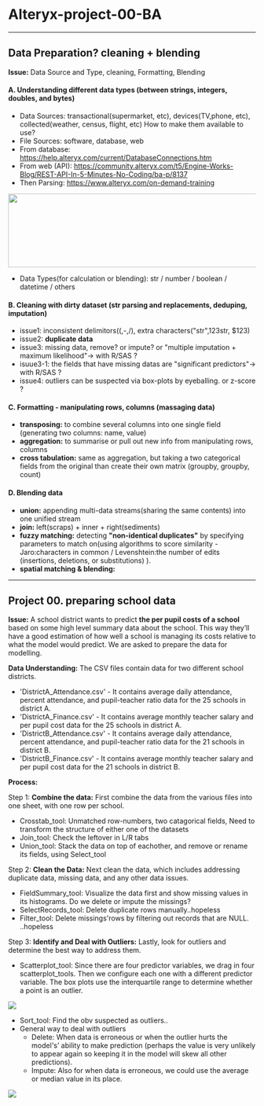 # Alteryx-project-00-BA

-----------------------------------------------------------------------------------------------
##  Data Preparation? cleaning + blending
__Issue:__ Data Source and Type, cleaning, Formatting, Blending 

#### A. Understanding different data types (between strings, integers, doubles, and bytes)
 - Data Sources: transactional(supermarket, etc), devices(TV,phone, etc), collected(weather, census, flight, etc) How to make them available to use? 
 - File Sources: software, database, web
 - From database: https://help.alteryx.com/current/DatabaseConnections.htm
 - From web (API):  https://community.alteryx.com/t5/Engine-Works-Blog/REST-API-In-5-Minutes-No-Coding/ba-p/8137
 - Then Parsing: https://www.alteryx.com/on-demand-training

<img src="https://user-images.githubusercontent.com/31917400/33505159-34580850-d6e2-11e7-8385-9d882a5de3a8.jpg" width="600" height="150" />

 - Data Types(for calculation or blending): str / number / boolean / datetime / others

#### B. Cleaning with dirty dataset (str parsing and replacements, deduping, imputation)
 - issue1: inconsistent delimitors((,-,/), extra characters("str",123str, $123)
 - issue2: **duplicate data**
 - issue3: missing data, remove? or impute? or "multiple imputation + maximum likelihood"-> with R/SAS ?
 - isuue3-1: the fields that have missing datas are "significant predictors"-> with R/SAS ? 
 - issue4: outliers can be suspected via box-plots by eyeballing. or z-score ?

#### C. Formatting - manipulating rows, columns (massaging data)
 - __transposing:__ to combine several columns into one single field (generating two columns: name, value)
 - __aggregation:__ to summarise or pull out new info from manipulating rows, columns
 - __cross tabulation:__ same as aggregation, but taking a two categorical fields from the original than create their own matrix (groupby, groupby, count)

#### D. Blending data
 - __union:__ appending multi-data streams(sharing the same contents) into one unified stream 
 - __join:__ left(scraps) + inner + right(sediments)
 - __fuzzy matching:__ detecting **"non-identical duplicates"** by specifying parameters to match on(using algorithms to score similarity - Jaro:characters in common / Levenshtein:the number of edits (insertions, deletions, or substitutions) ). 
 - __spatial matching & blending:__  



-----------------------------------------------------------------------------------------------
##  Project 00. preparing school data
__Issue:__ A school district wants to predict **the per pupil costs of a school** based on some high level summary data about the school. This way they’ll have a good estimation of how well a school is managing its costs relative to what the model would predict. We are asked to prepare the data for modelling.

__Data Understanding:__ The CSV files contain data for two different school districts.
 - 'DistrictA_Attendance.csv' - It contains average daily attendance, percent attendance, and pupil-teacher ratio data for the 25 schools in district A.
 - 'DistrictA_Finance.csv' - It contains average monthly teacher salary and per pupil cost data for the 25 schools in district A.
 - 'DistrictB_Attendance.csv' - It contains average daily attendance, percent attendance, and pupil-teacher ratio data for the 21 schools in district B.
 - 'DistrictB_Finance.csv' - It contains average monthly teacher salary and per pupil cost data for the 21 schools in district B.

__Process:__ 

Step 1: **Combine the data:** First combine the data from the various files into one sheet, with one row per school. 
 - Crosstab_tool: Unmatched row-numbers, two catagorical fields, Need to transform the structure of either one of the datasets
 - Join_tool: Check the leftover in L/R tabs
 - Union_tool: Stack the data on top of eachother, and remove or rename its fields, using Select_tool
 
Step 2: **Clean the Data:** Next clean the data, which includes addressing duplicate data, missing data, and any other data issues.
 - FieldSummary_tool: Visualize the data first and show missing values in its histograms. Do we delete or impute the missings? 
 - SelectRecords_tool: Delete duplicate rows manually..hopeless
 - Filter_tool: Delete missings'rows by filtering out records that are NULL. ..hopeless

Step 3: **Identify and Deal with Outliers:** Lastly, look for outliers and determine the best way to address them. 
 - Scatterplot_tool: Since there are four predictor variables, we drag in four scatterplot_tools. Then we configure each one with a different predictor variable. The box plots use the interquartile range to determine whether a point is an outlier. 
<img src="https://user-images.githubusercontent.com/31917400/33516276-0f2f2d0c-d768-11e7-8032-44295327200b.jpg" />

 - Sort_tool: Find the obv suspected as outliers..
 - General way to deal with outliers
   - Delete: When data is erroneous or when the outlier hurts the model's’ ability to make prediction (perhaps the value is very unlikely to appear again so keeping it in the model will skew all other predictions).
   - Impute: Also for when data is erroneous, we could use the average or median value in its place.

<img src="https://user-images.githubusercontent.com/31917400/33515497-6ef19394-d75c-11e7-8bcb-ae1210e131cf.png" />


